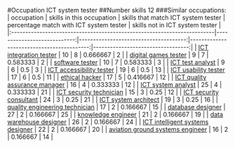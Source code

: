 #Occupation ICT system tester
##Number skills 12
###Similar occupations:
| occupation                                                              |   skills in this occupation |   skills that match ICT system tester |   percentage match with ICT system tester |   skills not in ICT system tester |
|:------------------------------------------------------------------------|----------------------------:|--------------------------------------:|------------------------------------------:|----------------------------------:|
| [ICT integration tester](ICT_integration_tester.md)                     |                          10 |                                     8 |                                  0.666667 |                                 2 |
| [digital games tester](digital_games_tester.md)                         |                           9 |                                     7 |                                  0.583333 |                                 2 |
| [software tester](software_tester.md)                                   |                          10 |                                     7 |                                  0.583333 |                                 3 |
| [ICT test analyst](ICT_test_analyst.md)                                 |                           9 |                                     6 |                                  0.5      |                                 3 |
| [ICT accessibility tester](ICT_accessibility_tester.md)                 |                          19 |                                     6 |                                  0.5      |                                13 |
| [ICT usability tester](ICT_usability_tester.md)                         |                          17 |                                     6 |                                  0.5      |                                11 |
| [ethical hacker](ethical_hacker.md)                                     |                          17 |                                     5 |                                  0.416667 |                                12 |
| [ICT quality assurance manager](ICT_quality_assurance_manager.md)       |                          16 |                                     4 |                                  0.333333 |                                12 |
| [ICT system analyst](ICT_system_analyst.md)                             |                          25 |                                     4 |                                  0.333333 |                                21 |
| [ICT security technician](ICT_security_technician.md)                   |                          15 |                                     3 |                                  0.25     |                                12 |
| [ICT security consultant](ICT_security_consultant.md)                   |                          24 |                                     3 |                                  0.25     |                                21 |
| [ICT system architect](ICT_system_architect.md)                         |                          19 |                                     3 |                                  0.25     |                                16 |
| [quality engineering technician](quality_engineering_technician.md)     |                          17 |                                     2 |                                  0.166667 |                                15 |
| [database designer](database_designer.md)                               |                          27 |                                     2 |                                  0.166667 |                                25 |
| [knowledge engineer](knowledge_engineer.md)                             |                          21 |                                     2 |                                  0.166667 |                                19 |
| [data warehouse designer](data_warehouse_designer.md)                   |                          26 |                                     2 |                                  0.166667 |                                24 |
| [ICT intelligent systems designer](ICT_intelligent_systems_designer.md) |                          22 |                                     2 |                                  0.166667 |                                20 |
| [aviation ground systems engineer](aviation_ground_systems_engineer.md) |                          16 |                                     2 |                                  0.166667 |                                14 |
